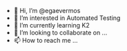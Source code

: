 - 👋 Hi, I’m @egaevermos
- 👀 I’m interested in Automated Testing
- 🌱 I’m currently learning K2 
- 💞️ I’m looking to collaborate on ...
- 📫 How to reach me ...

<!---
egaevermos/egaevermos is a ✨ special ✨ repository because its `README.md` (this file) appears on your GitHub profile.
You can click the Preview link to take a look at your changes.
--->
